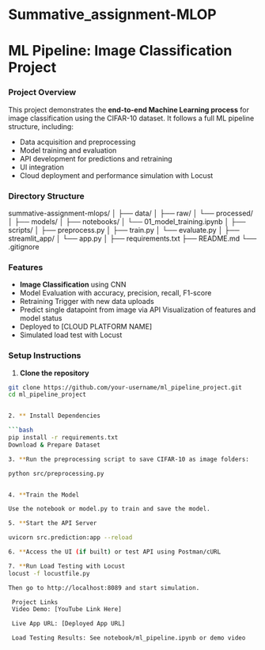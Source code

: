 # Summative_assignment-MLOP

# ML Pipeline: Image Classification Project

###  Project Overview

This project demonstrates the **end-to-end Machine Learning process** for image classification using the CIFAR-10 dataset. It follows a full ML pipeline structure, including:
- Data acquisition and preprocessing
- Model training and evaluation
- API development for predictions and retraining
- UI integration
- Cloud deployment and performance simulation with Locust

###  Directory Structure
summative-assignment-mlops/
│
├── data/
│   ├── raw/
│   └── processed/
│
├── models/
│
├── notebooks/
│   └── 01_model_training.ipynb
│
├── scripts/
│   ├── preprocess.py
│   ├── train.py
│   └── evaluate.py
│
├── streamlit_app/
│   └── app.py
│
├── requirements.txt
├── README.md
└── .gitignore



###  Features

-  **Image Classification** using CNN
-  Model Evaluation with accuracy, precision, recall, F1-score
-  Retraining Trigger with new data uploads
-  Predict single datapoint from image via API
   Visualization of features and model status
-  Deployed to [CLOUD PLATFORM NAME]
-  Simulated load test with Locust



###  Setup Instructions

1. **Clone the repository**

```bash
git clone https://github.com/your-username/ml_pipeline_project.git
cd ml_pipeline_project


2. ** Install Dependencies

```bash
pip install -r requirements.txt
Download & Prepare Dataset

3. **Run the preprocessing script to save CIFAR-10 as image folders:

python src/preprocessing.py


4. **Train the Model

Use the notebook or model.py to train and save the model.

5. **Start the API Server

uvicorn src.prediction:app --reload

6. **Access the UI (if built) or test API using Postman/cURL

7. **Run Load Testing with Locust
locust -f locustfile.py

Then go to http://localhost:8089 and start simulation.

 Project Links
 Video Demo: [YouTube Link Here]

 Live App URL: [Deployed App URL]

 Load Testing Results: See notebook/ml_pipeline.ipynb or demo video

